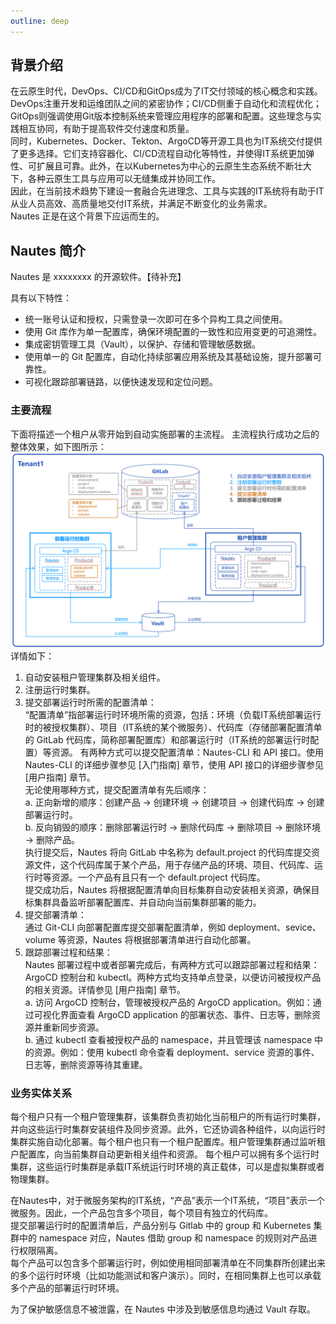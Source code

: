```yaml
---
outline: deep
---
```


## 背景介绍

在云原生时代，DevOps、CI/CD和GitOps成为了IT交付领域的核心概念和实践。DevOps注重开发和运维团队之间的紧密协作；CI/CD侧重于自动化和流程优化；GitOps则强调使用Git版本控制系统来管理应用程序的部署和配置。这些理念与实践相互协同，有助于提高软件交付速度和质量。  
同时，Kubernetes、Docker、Tekton、ArgoCD等开源工具也为IT系统交付提供了更多选择。它们支持容器化、CI/CD流程自动化等特性，并使得IT系统更加弹性、可扩展且可靠。此外，在以Kubernetes为中心的云原生生态系统不断壮大下，各种云原生工具与应用可以无缝集成并协同工作。  
因此，在当前技术趋势下建设一套融合先进理念、工具与实践的IT系统将有助于IT从业人员高效、高质量地交付IT系统，并满足不断变化的业务需求。  
Nautes 正是在这个背景下应运而生的。

## Nautes 简介
Nautes 是 xxxxxxxx 的开源软件。【待补充】

具有以下特性：
- 统一账号认证和授权，只需登录一次即可在多个异构工具之间使用。
- 使用 Git 库作为单一配置库，确保环境配置的一致性和应用变更的可追溯性。
- 集成密钥管理工具（Vault），以保护、存储和管理敏感数据。
- 使用单一的 Git 配置库，自动化持续部署应用系统及其基础设施，提升部署可靠性。
- 可视化跟踪部署链路，以便快速发现和定位问题。

### 主要流程
下面将描述一个租户从零开始到自动实施部署的主流程。
主流程执行成功之后的整体效果，如下图所示：
![directive syntax graph](./../images/user-guide-overview-1.png)
详情如下：  
1. 自动安装租户管理集群及相关组件。  
2. 注册运行时集群。  
3. 提交部署运行时所需的配置清单：  
“配置清单”指部署运行时环境所需的资源，包括：环境（负载IT系统部署运行时的被授权集群）、项目（IT系统的某个微服务）、代码库（存储部署配置清单的 GitLab 代码库，简称部署配置库）和部署运行时（IT系统的部署运行时配置）等资源。 
有两种方式可以提交配置清单：Nautes-CLI 和 API 接口。使用 Nautes-CLI 的详细步骤参见 [入门指南] 章节，使用 API 接口的详细步骤参见 [用户指南] 章节。  
无论使用哪种方式，提交配置清单有先后顺序：  
   a. 正向新增的顺序：创建产品 -> 创建环境 ->  创建项目 -> 创建代码库 -> 创建部署运行时。  
   b. 反向销毁的顺序：删除部署运行时 -> 删除代码库 -> 删除项目 -> 删除环境 -> 删除产品。    
执行提交后，Nautes 将向 GitLab 中名称为 default.project 的代码库提交资源文件，这个代码库属于某个产品，用于存储产品的环境、项目、代码库、运行时等资源。一个产品有且只有一个 default.project 代码库。  
提交成功后，Nautes 将根据配置清单向目标集群自动安装相关资源，确保目标集群具备监听部署配置库、并自动向当前集群部署的能力。
4. 提交部署清单：  
通过 Git-CLI 向部署配置库提交部署配置清单，例如 deployment、sevice、volume 等资源，Nautes 将根据部署清单进行自动化部署。
5. 跟踪部署过程和结果：  
Nautes 部署过程中或者部署完成后，有两种方式可以跟踪部署过程和结果：ArgoCD 控制台和 kubectl。两种方式均支持单点登录，以便访问被授权产品的相关资源。详情参见 [用户指南] 章节。  
   a. 访问 ArgoCD 控制台，管理被授权产品的 ArgoCD application。例如：通过可视化界面查看 ArgoCD application 的部署状态、事件、日志等，删除资源并重新同步资源。  
   b. 通过 kubectl 查看被授权产品的 namespace，并且管理该 namespace 中的资源。例如：使用 kubectl 命令查看 deployment、service 资源的事件、日志等，删除资源等待其重建。


### 业务实体关系
每个租户只有一个租户管理集群，该集群负责初始化当前租户的所有运行时集群，并向这些运行时集群安装组件及同步资源。此外，它还协调各种组件，以向运行时集群实施自动化部署。每个租户也只有一个租户配置库。租户管理集群通过监听租户配置库，向当前集群自动更新相关组件和资源。
每个租户可以拥有多个运行时集群，这些运行时集群是承载IT系统运行时环境的真正载体，可以是虚拟集群或者物理集群。  

在Nautes中，对于微服务架构的IT系统，“产品”表示一个IT系统，“项目”表示一个微服务。因此，一个产品包含多个项目，每个项目有独立的代码库。  
提交部署运行时的配置清单后，产品分别与 Gitlab 中的 group 和 Kubernetes 集群中的 namespace 对应，Nautes 借助 group 和 namespace 的规则对产品进行权限隔离。  
每个产品可以包含多个部署运行时，例如使用相同部署清单在不同集群所创建出来的多个运行时环境（比如功能测试和客户演示）。同时，在相同集群上也可以承载多个产品的部署运行时环境。  

为了保护敏感信息不被泄露，在 Nautes 中涉及到敏感信息均通过 Vault 存取。  
